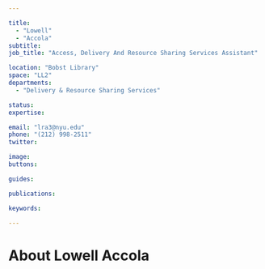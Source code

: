 ```yaml
---

title:
  - "Lowell"
  - "Accola"
subtitle: 
job_title: "Access, Delivery And Resource Sharing Services Assistant"

location: "Bobst Library"
space: "LL2"
departments:
  - "Delivery & Resource Sharing Services"

status: 
expertise:

email: "lra3@nyu.edu"
phone: "(212) 998-2511"
twitter: 

image: 
buttons:

guides:

publications:

keywords:

---
```


# About Lowell Accola


